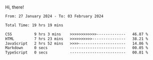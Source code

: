 Hi, there! 

<!--START_SECTION:waka-->

```txt
From: 27 January 2024 - To: 03 February 2024

Total Time: 19 hrs 19 mins

CSS          9 hrs 3 mins    >>>>>>>>>>>>-------------   46.87 %
HTML         7 hrs 23 mins   >>>>>>>>>>---------------   38.21 %
JavaScript   2 hrs 52 mins   >>>>---------------------   14.86 %
Markdown     0 secs          -------------------------   00.05 %
TypeScript   0 secs          -------------------------   00.01 %
```

<!--END_SECTION:waka-->

